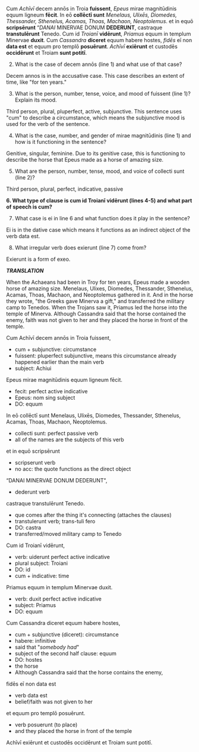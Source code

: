 Cum *Achīvī* decem annōs in Troia **fuissent**, *Epeus* mirae magnitūdinis equum ligneum **fēcit**. In eō **collēctī sunt** *Menelaus, Ulixēs, Diomedes, Thessander, Sthenelus, Acamas, Thoas, Machaon, Neoptolemus*. et in equō **scripsērunt** “*DANAI* MINERVAE DONUM **DEDERUNT**, castraque **transtulērunt** Tenedo. Cum id *Troianī* **vidērunt**, *Priamus* equum in templum Minervae **duxit**. Cum *Cassandra* **diceret** equum habere hostes, *fidēs* eī non **data est** et equum pro templō **posuērunt**. *Achīvī* **exiērunt** et custodēs **occidērunt** et Troiam **sunt potitī**.


2. What is the case of decem annōs (line 1) and what use of that case?

Decem annos is in the accusative case. This case describes an extent of time, like "for ten years."

3. What is the person, number, tense, voice, and mood of fuissent (line 1)? Explain its mood.

Third person, plural, pluperfect, active, subjunctive. This sentence uses "cum" to describe a circumstance, which means the subjunctive mood is used for the verb of the sentence.

4. What is the case, number, and gender of mirae magnitūdinis (line 1) and how is it functioning in the sentence?

Genitive, singular, feminine. Due to its genitive case, this is functioning to describe the horse that Epeus made as a horse of amazing size.

5. What are the person, number, tense, mood, and voice of collecti sunt (line 2)?

Third person, plural, perfect, indicative, passive

**6. What type of clause is cum id Troianī vidērunt (lines 4-5) and what part of speech is cum?**

7. What case is ei in line 6 and what function does it play in the sentence?

Ei is in the dative case which means it functions as an indirect object of the verb data est.

8. What irregular verb does exierunt (line 7) come from?

Exierunt is a form of exeo.

***TRANSLATION***

When the Achaeans had been in Troy for ten years, Epeus made a wooden horse of amazing size. Menelaus, Ulixes, Diomedes, Thessander, Sthenelus, Acamas, Thoas, Machaon, and Neoptolemus gathered in it. And in the horse they wrote, "the Greeks gave Minerva a gift," and transferred the military camp to Tenedos. When the Trojans saw it, Priamus led the horse into the temple of Minerva. Although Cassandra said that the horse contained the enemy, faith was not given to her and they placed the horse in front of the temple.


Cum Achīvī decem annōs in Troia fuissent, 
- cum + subjunctive: circumstance
- fuissent: pluperfect subjunctive, means this circumstance already happened earlier than the main verb
- subject: Achiui

Epeus mirae magnitūdinis equum ligneum fēcit. 
- fecit: perfect active indicative
- Epeus: nom sing subject
- DO: equum

In eō collēctī sunt Menelaus, Ulixēs, Diomedes, Thessander, Sthenelus, Acamas, Thoas, Machaon, Neoptolemus. 
- collecti sunt: perfect passive verb
- all of the names are the subjects of this verb

et in equō scripsērunt 
- scripserunt verb
- no acc: the quote functions as the direct object

“DANAI MINERVAE DONUM DEDERUNT",
- dederunt verb

castraque transtulērunt Tenedo. 
- que comes after the thing it's connecting (attaches the clauses)
- transtulerunt verb; trans-tuli fero
- DO: castra
- transferred/moved military camp to Tenedo

Cum id Troianī vidērunt, 
- verb: uiderunt perfect active indicative
- plural subject: Troiani
- DO: id
- cum + indicative: time

Priamus equum in templum Minervae duxit. 
- verb: duxit perfect active indicative
- subject: Priamus
- DO: equum

Cum Cassandra diceret equum habere hostes,
- cum + subjunctive (diceret): circumstance
- habere: infinitive
- said that "_somebody had_"
- subject of the second half clause: equum
- DO: hostes
- the horse 
- Although Cassandra said that the horse contains the enemy, 

fidēs eī non data est 
- verb data est
- belief/faith was not given to her

et equum pro templō posuērunt.
- verb posuerunt (to place)
- and they placed the horse in front of the temple

Achīvī exiērunt et custodēs occidērunt et Troiam sunt potitī.
